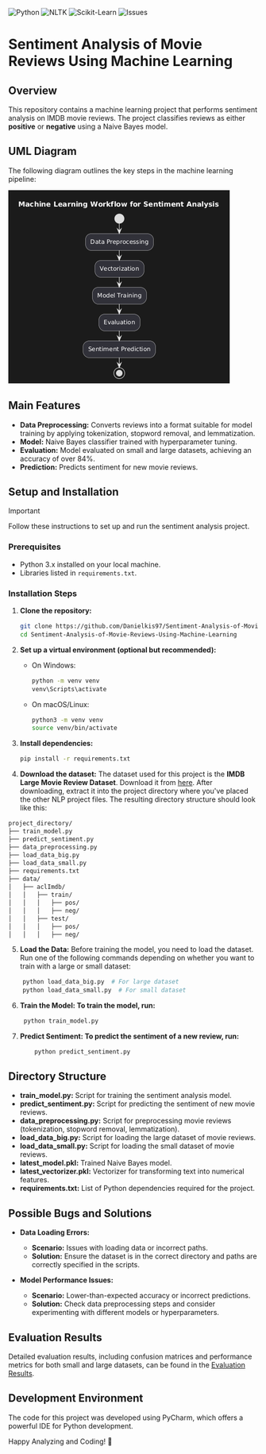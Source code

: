 ![Python](https://img.shields.io/badge/Python-v3.9-blue?logo=python)
![NLTK](https://img.shields.io/badge/NLTK-v3.6.2-yellow?logo=python)
![Scikit-Learn](https://img.shields.io/badge/Scikit--Learn-v0.24.2-orange?logo=scikit-learn)
![Issues](https://img.shields.io/github/issues/Danielkis97/Sentiment-Analysis-of-Movie-Reviews-Using-Machine-Learning)

# Sentiment Analysis of Movie Reviews Using Machine Learning

## Overview
This repository contains a machine learning project that performs sentiment analysis on IMDB movie reviews. The project classifies reviews as either **positive** or **negative** using a Naive Bayes model.

## UML Diagram
The following diagram outlines the key steps in the machine learning pipeline:

![class_diagram](https://raw.githubusercontent.com/Danielkis97/Sentiment-Analysis-of-Movie-Reviews-Using-Machine-Learning/main/NLP%20Project%20-%20UML.png)

## Main Features
- **Data Preprocessing:** Converts reviews into a format suitable for model training by applying tokenization, stopword removal, and lemmatization.
- **Model:** Naive Bayes classifier trained with hyperparameter tuning.
- **Evaluation:** Model evaluated on small and large datasets, achieving an accuracy of over 84%.
- **Prediction:** Predicts sentiment for new movie reviews.

## Setup and Installation

> [!IMPORTANT]
> Follow these instructions to set up and run the sentiment analysis project.

### Prerequisites
- Python 3.x installed on your local machine.
- Libraries listed in `requirements.txt`.

### Installation Steps

1. **Clone the repository:**
    ```sh
    git clone https://github.com/Danielkis97/Sentiment-Analysis-of-Movie-Reviews-Using-Machine-Learning.git
    cd Sentiment-Analysis-of-Movie-Reviews-Using-Machine-Learning
    ```

2. **Set up a virtual environment (optional but recommended):**

   - On Windows:
     ```sh
     python -m venv venv
     venv\Scripts\activate
     ```

   - On macOS/Linux:
     ```sh
     python3 -m venv venv
     source venv/bin/activate
     ```

3. **Install dependencies:**
    ```sh
    pip install -r requirements.txt


 4. **Download the dataset:**
   The dataset used for this project is the **IMDB Large Movie Review Dataset**. Download it from [here](https://ai.stanford.edu/~amaas/data/sentiment/). After downloading, extract it into the project directory where you've placed the other NLP project files. The resulting directory structure should look like this:

```plaintext
project_directory/
├── train_model.py
├── predict_sentiment.py
├── data_preprocessing.py
├── load_data_big.py
├── load_data_small.py
├── requirements.txt
├── data/
│   ├── aclImdb/
│   │   ├── train/
│   │   │   ├── pos/
│   │   │   ├── neg/
│   │   ├── test/
│   │   │   ├── pos/
│   │   │   ├── neg/

```

5. **Load the Data:** Before training the model, you need to load the dataset. Run one of the following commands depending on whether you want to train with a large or small dataset:

```sh
    python load_data_big.py  # For large dataset
    python load_data_small.py  # For small dataset
```

6. **Train the Model: To train the model, run:**
    ```sh
     python train_model.py
   ```
7. **Predict Sentiment: To predict the sentiment of a new review, run:**
    ```sh
        python predict_sentiment.py
   ```

## Directory Structure

- **train_model.py:** Script for training the sentiment analysis model.
- **predict_sentiment.py:** Script for predicting the sentiment of new movie reviews.
- **data_preprocessing.py:** Script for preprocessing movie reviews (tokenization, stopword removal, lemmatization).
- **load_data_big.py:** Script for loading the large dataset of movie reviews.
- **load_data_small.py:** Script for loading the small dataset of movie reviews.
- **latest_model.pkl:** Trained Naive Bayes model.
- **latest_vectorizer.pkl:** Vectorizer for transforming text into numerical features.
- **requirements.txt:** List of Python dependencies required for the project.

## Possible Bugs and Solutions

- **Data Loading Errors:**
  - **Scenario:** Issues with loading data or incorrect paths.
  - **Solution:** Ensure the dataset is in the correct directory and paths are correctly specified in the scripts.

- **Model Performance Issues:**
  - **Scenario:** Lower-than-expected accuracy or incorrect predictions.
  - **Solution:** Check data preprocessing steps and consider experimenting with different models or hyperparameters.
 
 ##  Evaluation Results
Detailed evaluation results, including confusion matrices and performance metrics for both small and large datasets, can be found in the [Evaluation Results](RESULTS.md).


## Development Environment

The code for this project was developed using PyCharm, which offers a powerful IDE for Python development.

Happy Analyzing and Coding! 🚀
